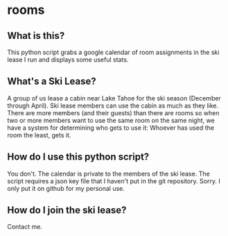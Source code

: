 # rooms
## What is this?
This python script grabs a google calendar of room assignments in the ski lease I run and displays some useful stats.
## What's a Ski Lease?
A group of us lease a cabin near Lake Tahoe for the ski season (December through April). Ski lease members can use the cabin as much as they like. 
There are more members (and their guests) than there are rooms so when two or more members want to use the same room on the same night,
 we have a system for determining who gets to use it: Whoever has used the room the least, gets it.
## How do I use this python script?
You don't. The calendar is private to the members of the ski lease. The script requires a json key file that 
I haven't put in the git repository. Sorry. I only put it on github for my personal use.
## How do I join the ski lease?
Contact me.
